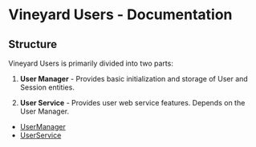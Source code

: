 # Vineyard Users - Documentation

## Structure

Vineyard Users is primarily divided into two parts:

1. **User Manager** - Provides basic initialization and storage of User and Session entities.

2. **User Service** - Provides user web service features.  Depends on the User Manager.

* [UserManager](user-manager.md)
* [UserService](user-service.md)

